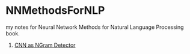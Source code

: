 # NNMethodsForNLP
my notes for Neural Network Methods for Natural Language Processing book.

1. [CNN as NGram Detector](https://nbviewer.jupyter.org/github/ariepratama/NNMethodsForNLP/blob/main/CNN%20as%20N%20Gram%20Detector.ipynb)

